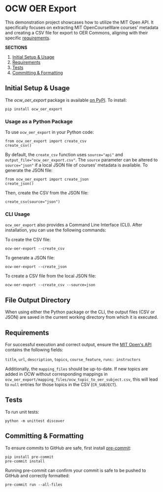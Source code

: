 # OCW OER Export

This demonstration project showcases how to utilize the MIT Open API. It specifically focuses on extracting MIT OpenCourseWare courses' metadata and creating a CSV file for export to OER Commons, aligning with their specific [requirements](https://help.oercommons.org/support/solutions/articles/42000046853-import-resources-with-the-bulk-import-template).

**SECTIONS**

1. [Initial Setup & Usage](#initial-setup)
1. [Requirements](#requirements)
1. [Tests](#tests)
1. [Committing & Formatting](#committing-&-formatting)


## Initial Setup & Usage

The _ocw_oer_export_ package is available [on PyPI](link). To install:

```
pip install ocw_oer_export
```

### Usage as a Python Package

To use `ocw_oer_export` in your Python code:

```
from ocw_oer_export import create_csv
create_csv()
```

By default, the `create_csv` function uses `source="api"` and `output_file="ocw_oer_export.csv"`. The `source` parameter can be altered to `source="json"` if a local JSON file of courses' metadata is available. To generate the JSON file:

```
from ocw_oer_export import create_json
create_json()
```

Then, create the CSV from the JSON file:

```
create_csv(source="json")
```

### CLI Usage

`ocw_oer_export` also provides a Command Line Interface (CLI). After installation, you can use the following commands:

To create the CSV file:

```
ocw-oer-export --create_csv
```

To generate a JSON file:

```
ocw-oer-export --create_json
```

To create a CSV file from the local JSON file:

```
ocw-oer-export --create_csv --source=json
```

## File Output Directory

When using either the Python package or the CLI, the output files (CSV or JSON) are saved in the current working directory from which it is executed.

## Requirements

For successful execution and correct output, ensure the [MIT Open's API](https://mit-open-rc.odl.mit.edu//api/v1/courses/?platform=ocw) contains the following fields:

`title`, `url`, `description`, `topics`, `course_feature`, `runs: instructors`

Additionally, the `mapping_files` should be up-to-date. If new topics are added in OCW without corresponding mappings in `ocw_oer_export/mapping_files/ocw_topic_to_oer_subject.csv`, this will lead to `null` entries for those topics in the CSV (`CR_SUBJECT`).

## Tests

To run unit tests:

```
python -m unittest discover
```

## Committing & Formatting

To ensure commits to GitHub are safe, first install [pre-commit](https://pre-commit.com/):

```
pip install pre-commit
pre-commit install
```

Running pre-commit can confirm your commit is safe to be pushed to GitHub and correctly formatted:

```
pre-commit run --all-files
```
